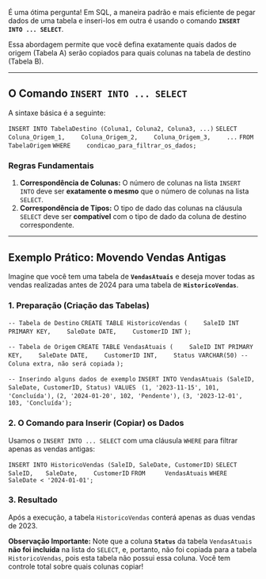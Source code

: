 É uma ótima pergunta! Em SQL, a maneira padrão e mais eficiente de pegar dados de uma tabela e inseri-los em outra é usando o comando **`INSERT INTO ... SELECT`**.

Essa abordagem permite que você defina exatamente quais dados de origem (Tabela A) serão copiados para quais colunas na tabela de destino (Tabela B).

---

## O Comando `INSERT INTO ... SELECT`

A sintaxe básica é a seguinte:

`INSERT INTO TabelaDestino (Coluna1, Coluna2, Coluna3, ...)`
`SELECT`
`    Coluna_Origem_1,`
`    Coluna_Origem_2,`
`    Coluna_Origem_3,`
`    ...`
`FROM`
`    TabelaOrigem`
`WHERE`
`    condicao_para_filtrar_os_dados;`

### Regras Fundamentais

1.  **Correspondência de Colunas:** O número de colunas na lista `INSERT INTO` deve ser **exatamente o mesmo** que o número de colunas na lista `SELECT`.
2.  **Correspondência de Tipos:** O tipo de dado das colunas na cláusula `SELECT` deve ser **compatível** com o tipo de dado da coluna de destino correspondente.

---

## Exemplo Prático: Movendo Vendas Antigas

Imagine que você tem uma tabela de **`VendasAtuais`** e deseja mover todas as vendas realizadas antes de 2024 para uma tabela de **`HistoricoVendas`**.

### 1. Preparação (Criação das Tabelas)

`-- Tabela de Destino`
`CREATE TABLE HistoricoVendas (`
`    SaleID INT PRIMARY KEY,`
`    SaleDate DATE,`
`    CustomerID INT`
`);`

`-- Tabela de Origem`
`CREATE TABLE VendasAtuais (`
`    SaleID INT PRIMARY KEY,`
`    SaleDate DATE,`
`    CustomerID INT,`
`    Status VARCHAR(50) -- Coluna extra, não será copiada`
`);`

`-- Inserindo alguns dados de exemplo`
`INSERT INTO VendasAtuais (SaleID, SaleDate, CustomerID, Status) VALUES `
`(1, '2023-11-15', 101, 'Concluída'),`
`(2, '2024-01-20', 102, 'Pendente'),`
`(3, '2023-12-01', 103, 'Concluída');`

### 2. O Comando para Inserir (Copiar) os Dados

Usamos o `INSERT INTO ... SELECT` com uma cláusula `WHERE` para filtrar apenas as vendas antigas:

`INSERT INTO HistoricoVendas (SaleID, SaleDate, CustomerID)`
`SELECT `
`    SaleID, `
`    SaleDate, `
`    CustomerID`
`FROM `
`    VendasAtuais`
`WHERE `
`    SaleDate < '2024-01-01';`

### 3. Resultado

Após a execução, a tabela `HistoricoVendas` conterá apenas as duas vendas de 2023.

**Observação Importante:**
Note que a coluna **`Status`** da tabela `VendasAtuais` **não foi incluída** na lista do `SELECT`, e, portanto, não foi copiada para a tabela `HistoricoVendas`, pois esta tabela não possui essa coluna. Você tem controle total sobre quais colunas copiar!
